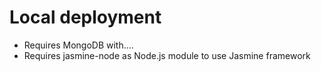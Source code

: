 Local deployment
================
- Requires MongoDB with....
- Requires jasmine-node as Node.js module to use Jasmine framework

